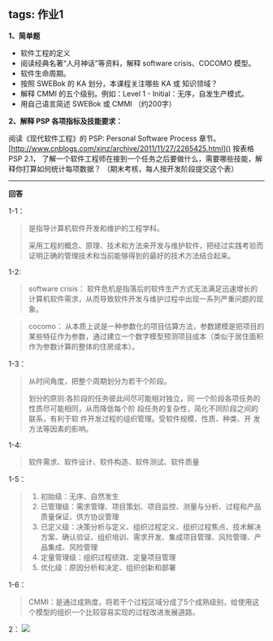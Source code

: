 tags: 作业1
---
**1、简单题**

* 软件工程的定义
* 阅读经典名著“人月神话”等资料，解释 software crisis、COCOMO 模型。
* 软件生命周期。
* 按照 SWEBok 的 KA 划分，本课程关注哪些 KA 或 知识领域？
* 解释 CMMI 的五个级别。例如：Level 1 - Initial：无序，自发生产模式。
* 用自己语言简述 SWEBok 或 CMMI （约200字）

**2、解释 PSP 各项指标及技能要求：**

阅读《现代软件工程》的 PSP: Personal Software Process 章节。 [http://www.cnblogs.com/xinz/archive/2011/11/27/2265425.html]()
按表格 PSP 2.1， 了解一个软件工程师在接到一个任务之后要做什么，需要哪些技能，解释你打算如何统计每项数据？ （期末考核，每人按开发阶段提交这个表）

---
**回答**

1-1：
>是指导计算机软件开发和维护的工程学科。
>
>采用工程的概念、原理、技术和方法来开发与维护软件，把经过实践考验而证明正确的管理技术和当前能够得到的最好的技术方法结合起来。

1-2:
>software crisis： 软件危机是指落后的软件生产方式无法满足迅速增长的计算机软件需求，从而导致软件开发与维护过程中出现一系列严重问题的现象。

>cocomo： 从本质上说是一种参数化的项目估算方法，参数建模是把项目的某些特征作为参数，通过建立一个数字模型预测项目成本（类似于居住面积作为参数计算的整体的住房成本）。

1-3：
>从时间角度，把整个周期划分为若干个阶段。
>
>划分的原则:各阶段的任务彼此间尽可能相对独立，同 一个阶段各项任务的性质尽可能相同，从而降低每个阶 段任务的复杂性，简化不同阶段之间的联系，有利于软 件开发过程的组织管理。受软件规模、性质、种类、开 发方法等因素的影响。

1-4:
>软件需求、软件设计、软件构造、软件测试、软件质量

1-5：
>1. 初始级：无序、自然发生
>2. 已管理级：需求管理、项目策划、项目监控、测量与分析、过程和产品质量保证、供方协议管理
>3. 已定义级：决策分析与定义、组织过程定义、组织过程焦点、技术解决方案、确认验证、组织培训、需求开发、集成项目管理、风险管理、产品集成、风险管理
>4. 定量管理级：组织过程绩效、定量项目管理
>5. 优化级：原因分析和决定、组织创新和部署

1-6：
>CMMI：是通过成熟度，将若干个过程区域分成了5个成熟级别，给使用这个模型的组织一个比较容易实现的过程改进发展道路。

2：
![](/Users/mac/Desktop/chenyime.github.io/_posts/PSP2.1.png)



